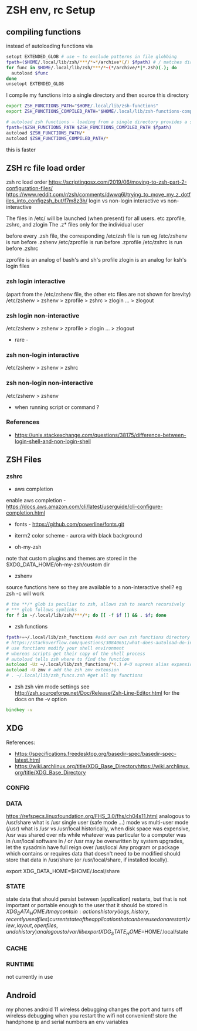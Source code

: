# ZSH env, rc Setup

## compiling functions

instead of autoloading functions via

```bash
setopt EXTENDED_GLOB # use ~ to exclude patterns in file globbing
fpath=($HOME/.local/lib/zsh/***/*~*/archive*(/) $fpath) # / matches directories, exclude archive/
for func in $HOME/.local/lib/zsh/***/*~(*/archive/*|*.zsh)(.); do
  autoload $func
done
unsetopt EXTENDED_GLOB
```

I compile my functions into a single directory and then source this directory

```bash
export ZSH_FUNCTIONS_PATH="$HOME/.local/lib/zsh-functions"
export ZSH_FUNCTIONS_COMPILED_PATH="$HOME/.local/lib/zsh-functions-compiled"

# autoload zsh functions - loading from a single directory provides a speedup of up to 0.05
fpath=($ZSH_FUNCTIONS_PATH $ZSH_FUNCTIONS_COMPILED_PATH $fpath)
autoload $ZSH_FUNCTIONS_PATH/*
autoload $ZSH_FUNCTIONS_COMPILED_PATH/*
```

this is faster

## ZSH rc file load order

zsh rc load order
https://scriptingosx.com/2019/06/moving-to-zsh-part-2-configuration-files/
https://www.reddit.com/r/zsh/comments/dwwq6l/trying_to_move_my_z_dotfiles_into_configzsh_but/f7m8z3h/
login vs non-login
interactive vs non-interactive

The files in /etc/ will be launched (when present) for all users.
etc zprofile, zshrc, and zlogin
The .z\* files only for the individual user

before every .zsh file, the corresponding /etc/zsh file is run
eg
/etc/zshenv is run before .zshenv
/etc/zprofile is run before .zprofile
/etc/zshrc is run before .zshrc

zprofile is an analog of bash's and sh's profile
zlogin is an analog for ksh's login files

### zsh login interactive

(apart from the /etc/zshenv file, the other etc files are not shown for brevity)
/etc/zshenv > zshenv > zprofile > zshrc > zlogin ... > zlogout

### zsh login non-interactive

/etc/zshenv > zshenv > zprofile > zlogin ... > zlogout

- rare -

### zsh non-login interactive

/etc/zshenv > zshenv > zshrc

### zsh non-login non-interactive

/etc/zshenv > zshenv

- when running script or command ?

### References

- https://unix.stackexchange.com/questions/38175/difference-between-login-shell-and-non-login-shell

## ZSH Files

### zshrc

- aws completion

enable aws completion - https://docs.aws.amazon.com/cli/latest/userguide/cli-configure-completion.html

- fonts - https://github.com/powerline/fonts.git
- iterm2 color scheme - aurora with black background

- oh-my-zsh

note that custom plugins and themes are stored in the
$XDG_DATA_HOME/oh-my-zsh/custom dir

- zshenv

source functions here so they are available to a non-interactive shell?
eg zsh -c <function name> will work

```bash
# the **/* glob is peculiar to zsh, allows zsh to search recursively
# *** glob follows symlinks
for f in ~/.local/lib/zsh/***/*; do [[ -f $f ]] && . $f; done
```

- zsh functions

```zsh
fpath+=~/.local/lib/zsh_functions #add our own zsh functions directory to fpath
# https://stackoverflow.com/questions/30840651/what-does-autoload-do-in-zsh
# use functions modify your shell environment
# whereas scripts get their copy of the shell process
# autoload tells zsh where to find the function
autoload -Uz ~/.local/lib/zsh_functions/*(.) #-U supress alias expansion, -z zsh style function loading. (.) - glob qualifier. dot means show regular files only
autoload -U zmv # add the zsh zmv extension
# . ~/.local/lib/zsh_funcs.zsh #get all my functions
```

- zsh
  zsh vim mode settings
  see http://zsh.sourceforge.net/Doc/Release/Zsh-Line-Editor.html for the docs on the -v option

```zsh
bindkey -v
```

## XDG

References:

- https://specifications.freedesktop.org/basedir-spec/basedir-spec-latest.html
- https://wiki.archlinux.org/title/XDG_Base_Directoryhttps://wiki.archlinux.org/title/XDG_Base_Directory

### CONFIG

### DATA

https://refspecs.linuxfoundation.org/FHS_3.0/fhs/ch04s11.html
analogous to /usr/share
what is /usr
single user (safe mode ...) mode vs multi-user mode (/usr)
what is /usr vs /usr/local
historically, when disk space was expensive, /usr was shared over nfs while
whatever was particular to a computer was in /usr/local
software in / or /usr may be overwritten by system upgrades, let the sysadmin
have full reign over /usr/local
Any program or package which contains or requires data that doesn't need to be
modified should store that data in /usr/share (or /usr/local/share, if installed
locally).

export XDG_DATA_HOME=$HOME/.local/share

### STATE

state data that should persist between (application) restarts, but that is not
important or portable enough to the user that it should be stored in
$XDG_DATA_HOME. It may contain:
actions history (logs, history, recently used files)
current state of the application that can be reused on a restart (view, layout, 
open files, undo history) analogous to /var/lib
export XDG_STATE_HOME=$HOME/.local/state

### CACHE

### RUNTIME

not currently in use

## Android

my phones
android 11 wireless debugging changes the port and turns off wireless debugging
when you restart the wifi
not convenient!
store the handphone ip and serial numbers an env variables
